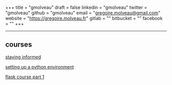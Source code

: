 +++
title = "gmolveau"
draft = false
linkedin = "gmolveau"
twitter = "gmolveau"
github = "gmolveau"
email = "gregoire.molveau@gmail.com"
website = "https://gregoire.molveau.fr"
gitlab = ""
bitbucket = ""
facebook = ""
+++

---

## courses

[staying informed](/courses/misc/staying_informed/)

[setting up a python environment](/courses/dev/python/set_up_python_env)

[flask course part 1](/courses/dev/python/flask_part_1)